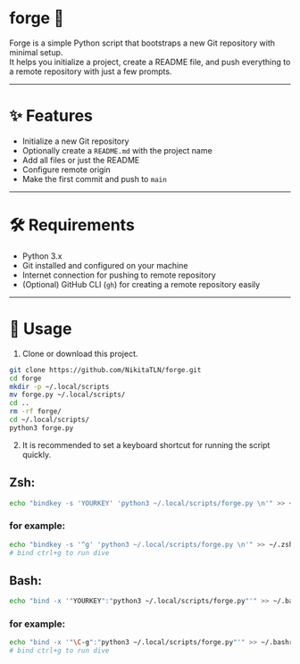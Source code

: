 # forge 🔨

Forge is a simple Python script that bootstraps a new Git repository with minimal setup.  
It helps you initialize a project, create a README file, and push everything to a remote repository with just a few prompts.

---

# ✨ Features
- Initialize a new Git repository
- Optionally create a `README.md` with the project name
- Add all files or just the README
- Configure remote origin
- Make the first commit and push to `main`

---

# 🛠️ Requirements
- Python 3.x
- Git installed and configured on your machine
- Internet connection for pushing to remote repository
- (Optional) GitHub CLI (`gh`) for creating a remote repository easily

---

# 🚀 Usage
1. Clone or download this project.
```bash
git clone https://github.com/NikitaTLN/forge.git
cd forge
mkdir -p ~/.local/scripts
mv forge.py ~/.local/scripts/
cd ..
rm -rf forge/
cd ~/.local/scripts/
python3 forge.py
```

2. It is recommended to set a keyboard shortcut for running the script quickly.
## Zsh:

```bash
echo "bindkey -s 'YOURKEY' 'python3 ~/.local/scripts/forge.py \n'" >> ~/.zshrc
```

### for example:

```bash
echo "bindkey -s '^g' 'python3 ~/.local/scripts/forge.py \n'" >> ~/.zshrc
# bind ctrl+g to run dive
```

## Bash:

```bash
echo "bind -x '"YOURKEY":"python3 ~/.local/scripts/forge.py"'" >> ~/.bashrc
```

### for example:

```bash
echo "bind -x '"\C-g":"python3 ~/.local/scripts/forge.py"'" >> ~/.bashrc
# bind ctrl+g to run dive
```
